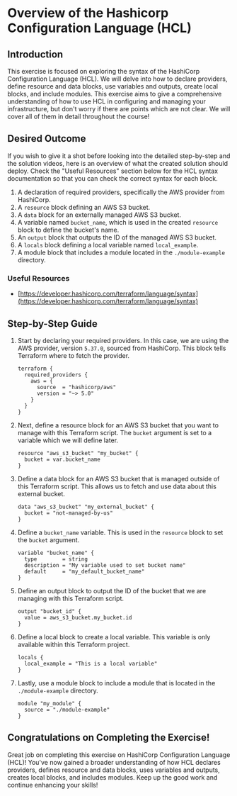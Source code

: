 # Overview of the Hashicorp Configuration Language (HCL)

## Introduction

This exercise is focused on exploring the syntax of the HashiCorp Configuration Language (HCL). We will delve into how to declare providers, define resource and data blocks, use variables and outputs, create local blocks, and include modules. This exercise aims to give a comprehensive understanding of how to use HCL in configuring and managing your infrastructure, but don't worry if there are points which are not clear. We will cover all of them in detail throughout the course!

## Desired Outcome

If you wish to give it a shot before looking into the detailed step-by-step and the solution videos, here is an overview of what the created solution should deploy. Check the "Useful Resources" section below for the HCL syntax documentation so that you can check the correct syntax for each block.

1. A declaration of required providers, specifically the AWS provider from HashiCorp.
2. A `resource` block defining an AWS S3 bucket.
3. A `data` block for an externally managed AWS S3 bucket.
4. A variable named `bucket_name`, which is used in the created `resource` block to define the bucket's name.
5. An `output` block that outputs the ID of the managed AWS S3 bucket.
6. A `locals` block defining a local variable named `local_example`.
7. A module block that includes a module located in the `./module-example` directory.

### Useful Resources

-   [https://developer.hashicorp.com/terraform/language/syntax](https://developer.hashicorp.com/terraform/language/syntax)

## Step-by-Step Guide

1. Start by declaring your required providers. In this case, we are using the AWS provider, version `5.37.0`, sourced from HashiCorp. This block tells Terraform where to fetch the provider.

    ```
    terraform {
      required_providers {
        aws = {
          source  = "hashicorp/aws"
          version = "~> 5.0"
        }
      }
    }
    ```

2. Next, define a resource block for an AWS S3 bucket that you want to manage with this Terraform script. The `bucket` argument is set to a variable which we will define later.

    ```
    resource "aws_s3_bucket" "my_bucket" {
      bucket = var.bucket_name
    }
    ```

3. Define a data block for an AWS S3 bucket that is managed outside of this Terraform script. This allows us to fetch and use data about this external bucket.

    ```
    data "aws_s3_bucket" "my_external_bucket" {
      bucket = "not-managed-by-us"
    }
    ```

4. Define a `bucket_name` variable. This is used in the `resource` block to set the `bucket` argument.

    ```
    variable "bucket_name" {
      type        = string
      description = "My variable used to set bucket name"
      default     = "my_default_bucket_name"
    }
    ```

5. Define an output block to output the ID of the bucket that we are managing with this Terraform script.

    ```
    output "bucket_id" {
      value = aws_s3_bucket.my_bucket.id
    }
    ```

6. Define a local block to create a local variable. This variable is only available within this Terraform project.

    ```
    locals {
      local_example = "This is a local variable"
    }
    ```

7. Lastly, use a module block to include a module that is located in the `./module-example` directory.

    ```
    module "my_module" {
      source = "./module-example"
    }
    ```

## Congratulations on Completing the Exercise!

Great job on completing this exercise on HashiCorp Configuration Language (HCL)! You've now gained a broader understanding of how HCL declares providers, defines resource and data blocks, uses variables and outputs, creates local blocks, and includes modules. Keep up the good work and continue enhancing your skills!
